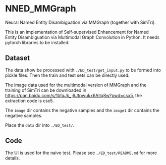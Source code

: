 # NNED_MMGraph

Neural Named Entity Disambiguation via MMGraph (together with SimTri).

This is an implementation of Self-supervised Enhancement for Named Entity Disambiguation via Multimodal Graph Convolution in Python. It needs pytorch libraries to be installed.

## Dataset

The data show be processed with `./ED_test/get_input.py` to be formed into pickle files. Then the train and test sets can be directly used.

The image data  used for the multimodal version of MMGraph and the training of SimTri can be downloaded in https://pan.baidu.com/s/1bfqJk_j6Jtpwukx6AIlq8w?pwd=csx5,
the extraction code is csx5.

The `image` dir contains the negative samples and the `image1` dir contains the negative samples.

Place the `data` dir into `./ED_test/`.

## Code

The UI is used for the naive test. Please see `./ED_test/README.md` for more details.
